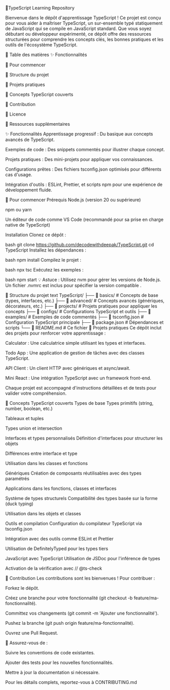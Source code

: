 📘TypeScript Learning Repository 

Bienvenue dans le dépôt d'apprentissage TypeScript ! Ce projet est conçu pour vous aider à maîtriser TypeScript, un sur-ensemble typé statiquement de JavaScript qui se compile en JavaScript standard. Que vous soyez débutant ou développeur expérimenté, ce dépôt offre des ressources structurées pour comprendre les concepts clés, les bonnes pratiques et les outils de l'écosystème TypeScript.

📖 Table des matières
✨ Fonctionnalités

🚀 Pour commencer

📂 Structure du projet

🧪 Projets pratiques

🎯 Concepts TypeScript couverts

🤝 Contribution

📜 Licence

🔗 Ressources supplémentaires

✨ Fonctionnalités
Apprentissage progressif : Du basique aux concepts avancés de TypeScript.

Exemples de code : Des snippets commentés pour illustrer chaque concept.

Projets pratiques : Des mini-projets pour appliquer vos connaissances.

Configurations prêtes : Des fichiers tsconfig.json optimisés pour différents cas d'usage.

Intégration d'outils : ESLint, Prettier, et scripts npm pour une expérience de développement fluide.

🚀 Pour commencer
Prérequis
Node.js (version 20 ou supérieure) 

npm ou yarn

Un éditeur de code comme VS Code (recommandé pour sa prise en charge native de TypeScript) 

Installation
Clonez ce dépôt :

bash
git clone https://github.com/decodewithdeepak/TypeScript.git
cd TypeScript
Installez les dépendances :

bash
npm install
Compilez le projet :

bash
npx tsc
Exécutez les exemples :

bash
npm start
💡 Astuce : Utilisez nvm pour gérer les versions de Node.js. Un fichier .nvmrc est inclus pour spécifier la version compatible .

📂 Structure du projet
text
TypeScript/
├── 📁 basics/          # Concepts de base (types, interfaces, etc.)
├── 📁 advanced/        # Concepts avancés (génériques, décorateurs, etc.)
├── 📁 projects/        # Projets pratiques pour appliquer les concepts
├── 📁 configs/         # Configurations TypeScript et outils
├── 📁 examples/        # Exemples de code commentés
├── 📜 tsconfig.json    # Configuration TypeScript principale
├── 📜 package.json     # Dépendances et scripts
└── 📜 README.md        # Ce fichier
🧪 Projets pratiques
Ce dépôt inclut des projets pour renforcer votre apprentissage :

Calculator : Une calculatrice simple utilisant les types et interfaces.

Todo App : Une application de gestion de tâches avec des classes TypeScript.

API Client : Un client HTTP avec génériques et async/await.

Mini React : Une intégration TypeScript avec un framework front-end.

Chaque projet est accompagné d'instructions détaillées et de tests pour valider votre compréhension.

🎯 Concepts TypeScript couverts
Types de base
Types primitifs (string, number, boolean, etc.) 

Tableaux et tuples

Types union et intersection

Interfaces et types personnalisés
Définition d'interfaces pour structurer les objets 

Différences entre interface et type 

Utilisation dans les classes et fonctions

Génériques
Création de composants réutilisables avec des types paramétrés 

Applications dans les fonctions, classes et interfaces

Système de types structurels
Compatibilité des types basée sur la forme (duck typing) 

Utilisation dans les objets et classes

Outils et compilation
Configuration du compilateur TypeScript via tsconfig.json 

Intégration avec des outils comme ESLint et Prettier 

Utilisation de DefinitelyTyped pour les types tiers 

JavaScript avec TypeScript
Utilisation de JSDoc pour l'inférence de types 

Activation de la vérification avec // @ts-check 

🤝 Contribution
Les contributions sont les bienvenues ! Pour contribuer :

Forkez le dépôt.

Créez une branche pour votre fonctionnalité (git checkout -b feature/ma-fonctionnalité).

Committez vos changements (git commit -m 'Ajouter une fonctionnalité').

Pushez la branche (git push origin feature/ma-fonctionnalité).

Ouvrez une Pull Request.

📌 Assurez-vous de :

Suivre les conventions de code existantes.

Ajouter des tests pour les nouvelles fonctionnalités.

Mettre à jour la documentation si nécessaire.

Pour les détails complets, reportez-vous à CONTRIBUTING.md
